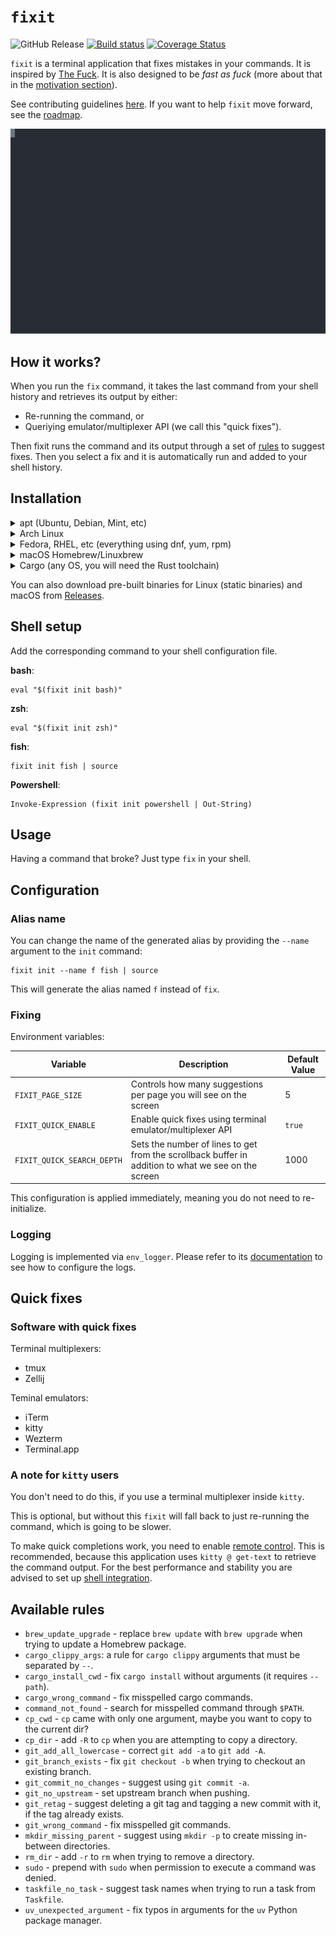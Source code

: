 # `fixit`

![GitHub Release](https://img.shields.io/github/v/release/eugene-babichenko/fixit)
[![Build status](https://github.com/eugene-babichenko/fixit/actions/workflows/tests.yml/badge.svg)](https://github.com/eugene-babichenko/fixit/actions)
[![Coverage Status](https://coveralls.io/repos/github/eugene-babichenko/fixit/badge.svg)](https://coveralls.io/github/eugene-babichenko/fixit)

`fixit` is a terminal application that fixes mistakes in your commands. It is
inspired by [The Fuck][thefuck]. It is also designed to be _fast as fuck_ (more
about that in the [motivation section](MOTIVATION.md)).

See contributing guidelines [here](CONTRIBUTING.md). If you want to help `fixit`
move forward, see the [roadmap](ROADMAP.md).

![demo](doc/demo.svg)

## How it works?

When you run the `fix` command, it takes the last command from your shell
history and retrieves its output by either:

- Re-running the command, or
- Queriying emulator/multiplexer API (we call this "quick fixes").

Then fixit runs the command and its output through a set of
[rules](#available-rules) to suggest fixes. Then you select a fix and it is
automatically run and added to your shell history.

## Installation

<details>
<summary>apt (Ubuntu, Debian, Mint, etc)</summary>

    echo "deb [arch=$(dpkg --print-architecture) trusted=yes] https://eugene-babichenko.github.io/fixit/ppa ./" | sudo tee /etc/apt/sources.list.d/fixit.list > /dev/null
    sudo apt update
    sudo apt install fixit

</details>

<details>
<summary>Arch Linux</summary>

    yay -S fixit-bin

Or build from source:

    yay -S fixit

</details>

<details>
<summary>Fedora, RHEL, etc (everything using dnf, yum, rpm)</summary>

Create a new file with the following contents at `/etc/yum.repos.d/fixit.repo`

    [fixit]
    name=fixit GitHub repository
    baseurl=https://eugene-babichenko.github.io/fixit/rpm
    enabled=1
    gpgcheck=0

Run `dnf install fixit`.

</details>

<details>
<summary>macOS Homebrew/Linuxbrew</summary>

    brew install eugene-babichenko/fixit/fixit

</details>
<details>
<summary>Cargo (any OS, you will need the Rust toolchain)</summary>

    cargo install fixit-cli

</details>

You can also download pre-built binaries for Linux (static binaries) and macOS
from [Releases][releases].

## Shell setup

Add the corresponding command to your shell configuration file.

**bash**:

    eval "$(fixit init bash)"

**zsh**:

    eval "$(fixit init zsh)"

**fish**:

    fixit init fish | source

**Powershell**:

    Invoke-Expression (fixit init powershell | Out-String)

## Usage

Having a command that broke? Just type `fix` in your shell.

## Configuration

### Alias name

You can change the name of the generated alias by providing the `--name`
argument to the `init` command:

    fixit init --name f fish | source

This will generate the alias named `f` instead of `fix`.

### Fixing

Environment variables:

| Variable                   | Description                                                                                         | Default Value |
| -------------------------- | --------------------------------------------------------------------------------------------------- | ------------- |
| `FIXIT_PAGE_SIZE`          | Controls how many suggestions per page you will see on the screen                                   | 5             |
| `FIXIT_QUICK_ENABLE`       | Enable quick fixes using terminal emulator/multiplexer API                                          | `true`        |
| `FIXIT_QUICK_SEARCH_DEPTH` | Sets the number of lines to get from the scrollback buffer in addition to what we see on the screen | 1000          |

This configuration is applied immediately, meaning you do not need to
re-initialize.

### Logging

Logging is implemented via `env_logger`. Please refer to its
[documentation][env-logger] to see how to configure the logs.

## Quick fixes

### Software with quick fixes

Terminal multiplexers:

- tmux
- Zellij

Teminal emulators:

- iTerm
- kitty
- Wezterm
- Terminal.app

### A note for `kitty` users

You don't need to do this, if you use a terminal multiplexer inside `kitty`.

This is optional, but without this `fixit` will fall back to just re-running the
command, which is going to be slower.

To make quick completions work, you need to enable [remote
control][kitty-remote]. This is recommended, because this application uses
`kitty @ get-text` to retrieve the command output. For the best performance and
stability you are advised to set up [shell integration][kitty-sh-i].

## Available rules

- `brew_update_upgrade` - replace `brew update` with `brew upgrade` when trying
  to update a Homebrew package.
- `cargo_clippy_args`: a rule for `cargo clippy` arguments that must be
  separated by `--`.
- `cargo_install_cwd` - fix `cargo install` without arguments (it requires
  `--path`).
- `cargo_wrong_command` - fix misspelled cargo commands.
- `command_not_found` - search for misspelled command through `$PATH`.
- `cp_cwd` - `cp` came with only one argument, maybe you want to copy to the
  current dir?
- `cp_dir` - add `-R` to `cp` when you are attempting to copy a directory.
- `git_add_all_lowercase` - correct `git add -a` to `git add -A`.
- `git_branch_exists` - fix `git checkout -b` when trying to checkout an
  existing branch.
- `git_commit_no_changes` - suggest using `git commit -a`.
- `git_no_upstream` - set upstream branch when pushing.
- `git_retag` - suggest deleting a git tag and tagging a new commit with it, if
  the tag already exists.
- `git_wrong_command` - fix misspelled git commands.
- `mkdir_missing_parent` - suggest using `mkdir -p` to create missing in-between
  directories.
- `rm_dir` - add `-r` to `rm` when trying to remove a directory.
- `sudo` - prepend with `sudo` when permission to execute a command was denied.
- `taskfile_no_task` - suggest task names when trying to run a task from
  `Taskfile`.
- `uv_unexpected_argument` - fix typos in arguments for the `uv` Python package
  manager.

[thefuck]: https://github.com/nvbn/thefuck
[env-logger]:
  https://docs.rs/env_logger/latest/env_logger/index.html#enabling-logging
[kitty-remote]:
  https://sw.kovidgoyal.net/kitty/conf/#opt-kitty.allow_remote_control
[kitty-sh-i]: https://sw.kovidgoyal.net/kitty/shell-integration/
[releases]: https://github.com/eugene-babichenko/fixit/releases
